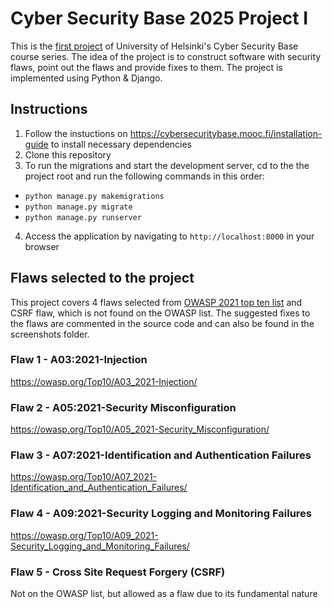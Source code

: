 # Cyber Security Base 2025 Project I

This is the [first project](https://cybersecuritybase.mooc.fi/module-3.1) of University of Helsinki's Cyber Security Base course series. The idea of the project is to construct software with security flaws, point out the flaws and provide fixes to them. The project is implemented using Python & Django.

## Instructions
1. Follow the instuctions on https://cybersecuritybase.mooc.fi/installation-guide to install necessary dependencies
2. Clone this repository
3. To run the migrations and start the development server, cd to the the project root and run the following commands in this order:
- `python manage.py makemigrations`
- `python manage.py migrate`
- `python manage.py runserver`
4. Access the application by navigating to `http://localhost:8000` in your browser


## Flaws selected to the project
This project covers 4 flaws selected from [OWASP 2021 top ten list](https://owasp.org/www-project-top-ten/) and CSRF flaw, which is not found on the OWASP list. The suggested fixes to the flaws are commented in the source code and can also be found in the screenshots folder.

### Flaw 1 - A03:2021-Injection
https://owasp.org/Top10/A03_2021-Injection/

### Flaw 2 - A05:2021-Security Misconfiguration
https://owasp.org/Top10/A05_2021-Security_Misconfiguration/

### Flaw 3 - A07:2021-Identification and Authentication Failures
https://owasp.org/Top10/A07_2021-Identification_and_Authentication_Failures/

### Flaw 4 - A09:2021-Security Logging and Monitoring Failures
https://owasp.org/Top10/A09_2021-Security_Logging_and_Monitoring_Failures/

### Flaw 5 - Cross Site Request Forgery (CSRF)
Not on the OWASP list, but allowed as a flaw due to its fundamental nature